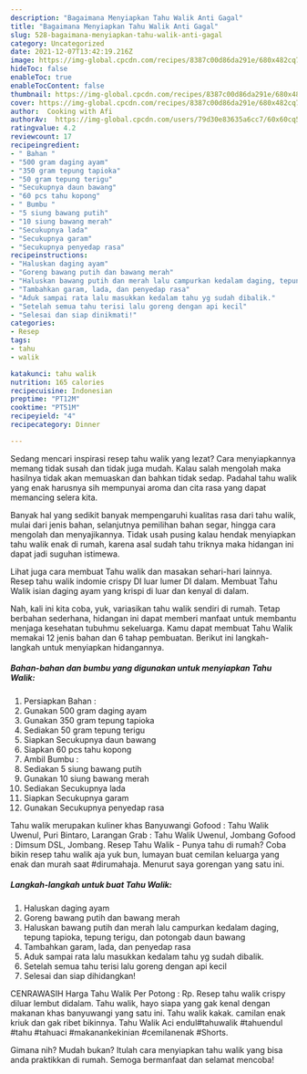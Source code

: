 ```yaml
---
description: "Bagaimana Menyiapkan Tahu Walik Anti Gagal"
title: "Bagaimana Menyiapkan Tahu Walik Anti Gagal"
slug: 528-bagaimana-menyiapkan-tahu-walik-anti-gagal
category: Uncategorized
date: 2021-12-07T13:42:19.216Z
image: https://img-global.cpcdn.com/recipes/8387c00d86da291e/680x482cq70/tahu-walik-foto-resep-utama.jpg
hideToc: false
enableToc: true
enableTocContent: false
thumbnail: https://img-global.cpcdn.com/recipes/8387c00d86da291e/680x482cq70/tahu-walik-foto-resep-utama.jpg
cover: https://img-global.cpcdn.com/recipes/8387c00d86da291e/680x482cq70/tahu-walik-foto-resep-utama.jpg
author:  Cooking with Afi
authorAv:  https://img-global.cpcdn.com/users/79d30e83635a6cc7/60x60cq50/avatar.jpg
ratingvalue: 4.2
reviewcount: 17
recipeingredient:
- " Bahan "
- "500 gram daging ayam"
- "350 gram tepung tapioka"
- "50 gram tepung terigu"
- "Secukupnya daun bawang"
- "60 pcs tahu kopong"
- " Bumbu "
- "5 siung bawang putih"
- "10 siung bawang merah"
- "Secukupnya lada"
- "Secukupnya garam"
- "Secukupnya penyedap rasa"
recipeinstructions:
- "Haluskan daging ayam"
- "Goreng bawang putih dan bawang merah"
- "Haluskan bawang putih dan merah lalu campurkan kedalam daging, tepung tapioka, tepung terigu, dan potongab daun bawang"
- "Tambahkan garam, lada, dan penyedap rasa"
- "Aduk sampai rata lalu masukkan kedalam tahu yg sudah dibalik."
- "Setelah semua tahu terisi lalu goreng dengan api kecil"
- "Selesai dan siap dinikmati!"
categories:
- Resep
tags:
- tahu
- walik

katakunci: tahu walik 
nutrition: 165 calories
recipecuisine: Indonesian
preptime: "PT12M"
cooktime: "PT51M"
recipeyield: "4"
recipecategory: Dinner

---
```



Sedang mencari inspirasi resep tahu walik yang lezat? Cara menyiapkannya memang tidak susah dan tidak juga mudah. Kalau salah mengolah maka hasilnya tidak akan memuaskan dan bahkan tidak sedap. Padahal tahu walik yang enak harusnya sih mempunyai aroma dan cita rasa yang dapat memancing selera kita.


Banyak hal yang sedikit banyak mempengaruhi kualitas rasa dari tahu walik, mulai dari jenis bahan, selanjutnya pemilihan bahan segar, hingga cara mengolah dan menyajikannya. Tidak usah pusing kalau hendak menyiapkan tahu walik enak di rumah, karena asal sudah tahu triknya maka hidangan ini dapat jadi suguhan istimewa.

Lihat juga cara membuat Tahu walik dan masakan sehari-hari lainnya. Resep tahu walik indomie crispy DI luar lumer DI dalam. Membuat Tahu Walik isian daging ayam yang krispi di luar dan kenyal di dalam.


Nah, kali ini kita coba, yuk, variasikan tahu walik sendiri di rumah. Tetap berbahan sederhana, hidangan ini dapat memberi manfaat untuk membantu menjaga kesehatan tubuhmu sekeluarga. Kamu dapat membuat Tahu Walik memakai 12 jenis bahan dan 6 tahap pembuatan. Berikut ini langkah-langkah untuk menyiapkan hidangannya.

<!--inarticleads1-->

##### Bahan-bahan dan bumbu yang digunakan untuk menyiapkan Tahu Walik:

1. Persiapkan  Bahan :
1. Gunakan 500 gram daging ayam
1. Gunakan 350 gram tepung tapioka
1. Sediakan 50 gram tepung terigu
1. Siapkan Secukupnya daun bawang
1. Siapkan 60 pcs tahu kopong
1. Ambil  Bumbu :
1. Sediakan 5 siung bawang putih
1. Gunakan 10 siung bawang merah
1. Sediakan Secukupnya lada
1. Siapkan Secukupnya garam
1. Gunakan Secukupnya penyedap rasa


Tahu walik merupakan kuliner khas Banyuwangi Gofood : Tahu Walik Uwenul, Puri Bintaro, Larangan Grab : Tahu Walik Uwenul, Jombang Gofood : Dimsum DSL, Jombang. Resep Tahu Walik - Punya tahu di rumah? Coba bikin resep tahu walik aja yuk bun, lumayan buat cemilan keluarga yang enak dan murah saat #dirumahaja. Menurut saya gorengan yang satu ini. 

<!--inarticleads2-->

##### Langkah-langkah untuk buat Tahu Walik:

1. Haluskan daging ayam
1. Goreng bawang putih dan bawang merah
1. Haluskan bawang putih dan merah lalu campurkan kedalam daging, tepung tapioka, tepung terigu, dan potongab daun bawang
1. Tambahkan garam, lada, dan penyedap rasa
1. Aduk sampai rata lalu masukkan kedalam tahu yg sudah dibalik.
1. Setelah semua tahu terisi lalu goreng dengan api kecil
1. Selesai dan siap dihidangkan!

CENRAWASIH Harga Tahu Walik Per Potong : Rp. Resep tahu walik crispy diluar lembut didalam. Tahu walik, hayo siapa yang gak kenal dengan makanan khas banyuwangi yang satu ini. Tahu walik kakak. camilan enak kriuk dan gak ribet bikinnya. Tahu Walik Aci endul#tahuwalik #tahuendul #tahu #tahuaci #makanankekinian #cemilanenak #Shorts. 

Gimana nih? Mudah bukan? Itulah cara menyiapkan tahu walik yang bisa anda praktikkan di rumah. Semoga bermanfaat dan selamat mencoba!
